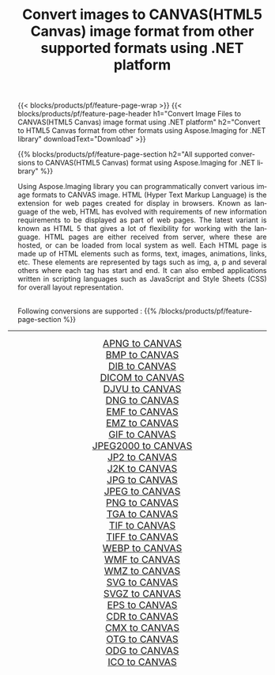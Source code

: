 ﻿---
title: Convert images to CANVAS(HTML5 Canvas) image format from other supported formats using .NET platform 
weight: 3920
url: /net/conversion/to/canvas 
lang: en
langdirlevel: 2
locales: zh-hans,ja,it,ru,de,es,fr,nl,id,lt,pl,pt,vi,tr,ko,zh-hant,ar,hi,th,sv,cs,uk,he
description: Using Aspose.Imaging for .NET library it is easy to convert to CANVAS(HTML5 Canvas) from other supported image formats
---

{{< blocks/products/pf/feature-page-wrap >}}
{{< blocks/products/pf/feature-page-header h1="Convert Image Files to CANVAS(HTML5 Canvas) image format using .NET platform" h2="Convert to HTML5 Canvas format from other formats using Aspose.Imaging for .NET library" downloadText="Download" >}}


{{% blocks/products/pf/feature-page-section  h2="All supported conversions to CANVAS(HTML5 Canvas) format using Aspose.Imaging for .NET library" %}}
<p align=justify>Using Aspose.Imaging library you can programmatically convert various image formats to CANVAS image. HTML (Hyper Text Markup Language) is the extension for web pages created for display in browsers. Known as language of the web, HTML has evolved with requirements of new information requirements to be displayed as part of web pages. The latest variant is known as HTML 5 that gives a lot of flexibility for working with the language. HTML pages are either received from server, where these are hosted, or can be loaded from local system as well. Each HTML page is made up of HTML elements such as forms, text, images, animations, links, etc. These elements are represented by tags such as img, a, p and several others where each tag has start and end. It can also embed applications written in scripting languages such as JavaScript and Style Sheets (CSS) for overall layout representation.</p>
<br/>
Following conversions are supported :
{{% /blocks/products/pf/feature-page-section %}}
<div class="container-fluid productfamilypage bg-gray">
    <div class="convertypes bg-gray agp-content section">
        <div class="container">
		<hr style="margin-left:-20px;"/>
		<div class="row other-converters" style="gap: 10px;font-size: 19px;text-align:center;">
		    <div class='col-md-2 other-converter remove-lp remove-rp'><a href="/imaging/net/conversion/apng-to-canvas" style="padding:15px;">APNG to CANVAS</a></div>
<div class='col-md-2 other-converter remove-lp remove-rp'><a href="/imaging/net/conversion/bmp-to-canvas" style="padding:15px;">BMP to CANVAS</a></div>
<div class='col-md-2 other-converter remove-lp remove-rp'><a href="/imaging/net/conversion/dib-to-canvas" style="padding:15px;">DIB to CANVAS</a></div>
<div class='col-md-2 other-converter remove-lp remove-rp'><a href="/imaging/net/conversion/dicom-to-canvas" style="padding:15px;">DICOM to CANVAS</a></div>
<div class='col-md-2 other-converter remove-lp remove-rp'><a href="/imaging/net/conversion/djvu-to-canvas" style="padding:15px;">DJVU to CANVAS</a></div>
<div class='col-md-2 other-converter remove-lp remove-rp'><a href="/imaging/net/conversion/dng-to-canvas" style="padding:15px;">DNG to CANVAS</a></div>
<div class='col-md-2 other-converter remove-lp remove-rp'><a href="/imaging/net/conversion/emf-to-canvas" style="padding:15px;">EMF to CANVAS</a></div>
<div class='col-md-2 other-converter remove-lp remove-rp'><a href="/imaging/net/conversion/emz-to-canvas" style="padding:15px;">EMZ to CANVAS</a></div>
<div class='col-md-2 other-converter remove-lp remove-rp'><a href="/imaging/net/conversion/gif-to-canvas" style="padding:15px;">GIF to CANVAS</a></div>
<div class='col-md-2 other-converter remove-lp remove-rp'><a href="/imaging/net/conversion/jpeg2000-to-canvas" style="padding:15px;">JPEG2000 to CANVAS</a></div>
<div class='col-md-2 other-converter remove-lp remove-rp'><a href="/imaging/net/conversion/jp2-to-canvas" style="padding:15px;">JP2 to CANVAS</a></div>
<div class='col-md-2 other-converter remove-lp remove-rp'><a href="/imaging/net/conversion/j2k-to-canvas" style="padding:15px;">J2K to CANVAS</a></div>
<div class='col-md-2 other-converter remove-lp remove-rp'><a href="/imaging/net/conversion/jpg-to-canvas" style="padding:15px;">JPG to CANVAS</a></div>
<div class='col-md-2 other-converter remove-lp remove-rp'><a href="/imaging/net/conversion/jpeg-to-canvas" style="padding:15px;">JPEG to CANVAS</a></div>
<div class='col-md-2 other-converter remove-lp remove-rp'><a href="/imaging/net/conversion/png-to-canvas" style="padding:15px;">PNG to CANVAS</a></div>
<div class='col-md-2 other-converter remove-lp remove-rp'><a href="/imaging/net/conversion/tga-to-canvas" style="padding:15px;">TGA to CANVAS</a></div>
<div class='col-md-2 other-converter remove-lp remove-rp'><a href="/imaging/net/conversion/tif-to-canvas" style="padding:15px;">TIF to CANVAS</a></div>
<div class='col-md-2 other-converter remove-lp remove-rp'><a href="/imaging/net/conversion/tiff-to-canvas" style="padding:15px;">TIFF to CANVAS</a></div>
<div class='col-md-2 other-converter remove-lp remove-rp'><a href="/imaging/net/conversion/webp-to-canvas" style="padding:15px;">WEBP to CANVAS</a></div>
<div class='col-md-2 other-converter remove-lp remove-rp'><a href="/imaging/net/conversion/wmf-to-canvas" style="padding:15px;">WMF to CANVAS</a></div>
<div class='col-md-2 other-converter remove-lp remove-rp'><a href="/imaging/net/conversion/wmz-to-canvas" style="padding:15px;">WMZ to CANVAS</a></div>
<div class='col-md-2 other-converter remove-lp remove-rp'><a href="/imaging/net/conversion/svg-to-canvas" style="padding:15px;">SVG to CANVAS</a></div>
<div class='col-md-2 other-converter remove-lp remove-rp'><a href="/imaging/net/conversion/svgz-to-canvas" style="padding:15px;">SVGZ to CANVAS</a></div>
<div class='col-md-2 other-converter remove-lp remove-rp'><a href="/imaging/net/conversion/eps-to-canvas" style="padding:15px;">EPS to CANVAS</a></div>
<div class='col-md-2 other-converter remove-lp remove-rp'><a href="/imaging/net/conversion/cdr-to-canvas" style="padding:15px;">CDR to CANVAS</a></div>
<div class='col-md-2 other-converter remove-lp remove-rp'><a href="/imaging/net/conversion/cmx-to-canvas" style="padding:15px;">CMX to CANVAS</a></div>
<div class='col-md-2 other-converter remove-lp remove-rp'><a href="/imaging/net/conversion/otg-to-canvas" style="padding:15px;">OTG to CANVAS</a></div>
<div class='col-md-2 other-converter remove-lp remove-rp'><a href="/imaging/net/conversion/odg-to-canvas" style="padding:15px;">ODG to CANVAS</a></div>
<div class='col-md-2 other-converter remove-lp remove-rp'><a href="/imaging/net/conversion/ico-to-canvas" style="padding:15px;">ICO to CANVAS</a></div>
                </div>
        </div>
    </div>
</div>
<br/>

